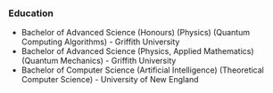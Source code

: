 
### Education
- Bachelor of Advanced Science (Honours) (Physics) (Quantum Computing Algorithms) - Griffith University
- Bachelor of Advanced Science (Physics, Applied Mathematics) (Quantum Mechanics) - Griffith University
- Bachelor of Computer Science (Artificial Intelligence) (Theoretical Computer Science) - University of New England

